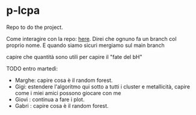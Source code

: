 # p-lcpa

Repo to do the project.

Come interagire con la repo: [here](interact.md).
Direi che ognuno fa un branch col proprio nome. E quando siamo sicuri mergiamo sul main branch

capire che quantità sono utili per capire il "fate del bH"

TODO entro martedì:
- Marghe: capire cosa è il random forest.
- Gigi: estendere l'algoritmo qui sotto a tutti i cluster e metallicità, capire come i miei amici possono giocare con me
- Giovi : continua a fare i plot.
- Gabri : capire cosa è il random forest.

